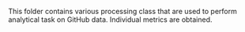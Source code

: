 
This folder contains various processing class that are used to perform analytical task on GitHub data. Individual metrics are obtained. 
